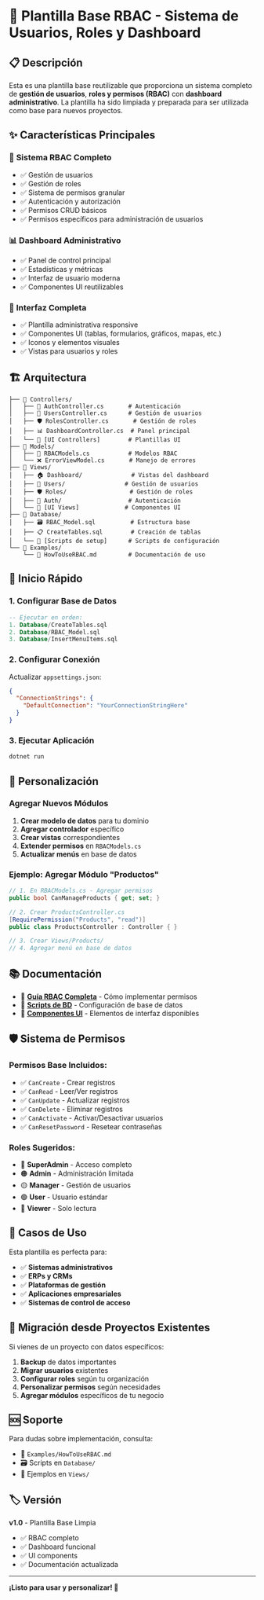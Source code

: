 # 🚀 Plantilla Base RBAC - Sistema de Usuarios, Roles y Dashboard

## 📋 **Descripción**

Esta es una plantilla base reutilizable que proporciona un sistema completo de **gestión de usuarios**, **roles y permisos (RBAC)** con **dashboard administrativo**. La plantilla ha sido limpiada y preparada para ser utilizada como base para nuevos proyectos.

## ✨ **Características Principales**

### 🔐 **Sistema RBAC Completo**
- ✅ Gestión de usuarios
- ✅ Gestión de roles
- ✅ Sistema de permisos granular
- ✅ Autenticación y autorización
- ✅ Permisos CRUD básicos
- ✅ Permisos específicos para administración de usuarios

### 📊 **Dashboard Administrativo**
- ✅ Panel de control principal
- ✅ Estadísticas y métricas
- ✅ Interfaz de usuario moderna
- ✅ Componentes UI reutilizables

### 🎨 **Interfaz Completa**
- ✅ Plantilla administrativa responsive
- ✅ Componentes UI (tablas, formularios, gráficos, mapas, etc.)
- ✅ Iconos y elementos visuales
- ✅ Vistas para usuarios y roles

## 🏗️ **Arquitectura**

```
├── 📁 Controllers/
│   ├── 🔑 AuthController.cs       # Autenticación
│   ├── 👥 UsersController.cs      # Gestión de usuarios
│   ├── 🛡️ RolesController.cs       # Gestión de roles
│   ├── 📊 DashboardController.cs  # Panel principal
│   └── 🎨 [UI Controllers]        # Plantillas UI
├── 📁 Models/
│   ├── 🔐 RBACModels.cs           # Modelos RBAC
│   └── ❌ ErrorViewModel.cs       # Manejo de errores
├── 📁 Views/
│   ├── 🏠 Dashboard/              # Vistas del dashboard
│   ├── 👤 Users/                 # Gestión de usuarios
│   ├── 🛡️ Roles/                  # Gestión de roles
│   ├── 🔐 Auth/                   # Autenticación
│   └── 🎨 [UI Views]             # Componentes UI
├── 📁 Database/
│   ├── 🗃️ RBAC_Model.sql          # Estructura base
│   ├── 📋 CreateTables.sql        # Creación de tablas
│   └── 🔧 [Scripts de setup]      # Scripts de configuración
└── 📁 Examples/
    └── 📖 HowToUseRBAC.md         # Documentación de uso
```

## 🚀 **Inicio Rápido**

### **1. Configurar Base de Datos**

```sql
-- Ejecutar en orden:
1. Database/CreateTables.sql
2. Database/RBAC_Model.sql
3. Database/InsertMenuItems.sql
```

### **2. Configurar Conexión**

Actualizar `appsettings.json`:
```json
{
  "ConnectionStrings": {
    "DefaultConnection": "YourConnectionStringHere"
  }
}
```

### **3. Ejecutar Aplicación**

```bash
dotnet run
```

## 🔧 **Personalización**

### **Agregar Nuevos Módulos**

1. **Crear modelo de datos** para tu dominio
2. **Agregar controlador** específico
3. **Crear vistas** correspondientes
4. **Extender permisos** en `RBACModels.cs`
5. **Actualizar menús** en base de datos

### **Ejemplo: Agregar Módulo "Productos"**

```csharp
// 1. En RBACModels.cs - Agregar permisos
public bool CanManageProducts { get; set; }

// 2. Crear ProductsController.cs
[RequirePermission("Products", "read")]
public class ProductsController : Controller { }

// 3. Crear Views/Products/
// 4. Agregar menú en base de datos
```

## 📚 **Documentación**

- 📖 **[Guía RBAC Completa](Examples/HowToUseRBAC.md)** - Cómo implementar permisos
- 🔧 **[Scripts de BD](Database/)** - Configuración de base de datos
- 🎨 **[Componentes UI](Views/)** - Elementos de interfaz disponibles

## 🛡️ **Sistema de Permisos**

### **Permisos Base Incluidos:**
- ✅ `CanCreate` - Crear registros
- ✅ `CanRead` - Leer/Ver registros  
- ✅ `CanUpdate` - Actualizar registros
- ✅ `CanDelete` - Eliminar registros
- ✅ `CanActivate` - Activar/Desactivar usuarios
- ✅ `CanResetPassword` - Resetear contraseñas

### **Roles Sugeridos:**
- 🔴 **SuperAdmin** - Acceso completo
- 🟠 **Admin** - Administración limitada
- 🟡 **Manager** - Gestión de usuarios
- 🟢 **User** - Usuario estándar
- 🔵 **Viewer** - Solo lectura

## 🎯 **Casos de Uso**

Esta plantilla es perfecta para:

- ✅ **Sistemas administrativos**
- ✅ **ERPs y CRMs**
- ✅ **Plataformas de gestión**
- ✅ **Aplicaciones empresariales**
- ✅ **Sistemas de control de acceso**

## 🔄 **Migración desde Proyectos Existentes**

Si vienes de un proyecto con datos específicos:

1. **Backup** de datos importantes
2. **Migrar usuarios** existentes
3. **Configurar roles** según tu organización
4. **Personalizar permisos** según necesidades
5. **Agregar módulos** específicos de tu negocio

## 🆘 **Soporte**

Para dudas sobre implementación, consulta:
- 📖 `Examples/HowToUseRBAC.md`
- 🗃️ Scripts en `Database/`
- 🎨 Ejemplos en `Views/`

## 🏷️ **Versión**

**v1.0** - Plantilla Base Limpia
- ✅ RBAC completo
- ✅ Dashboard funcional  
- ✅ UI components
- ✅ Documentación actualizada

---

**¡Listo para usar y personalizar! 🚀**